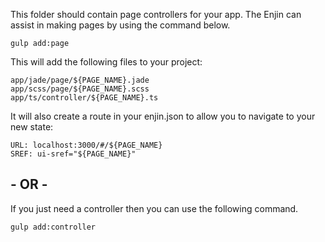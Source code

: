 This folder should contain page controllers for your app.  The Enjin can assist in making pages by using the command below.

```gulp add:page```

This will add the following files to your project:
```
app/jade/page/${PAGE_NAME}.jade
app/scss/page/${PAGE_NAME}.scss
app/ts/controller/${PAGE_NAME}.ts
``` 

It will also create a route in your enjin.json to allow you to navigate to your new state:
```
URL: localhost:3000/#/${PAGE_NAME}
SREF: ui-sref="${PAGE_NAME}"
```

## - OR - 

If you just need a controller then you can use the following command.

```gulp add:controller```